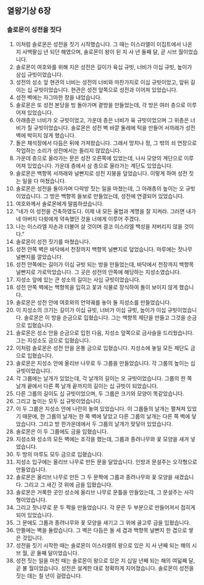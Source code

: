 ## 열왕기상 6장

### 솔로몬이 성전을 짓다
1. 이처럼 솔로몬은 성전을 짓기 시작했습니다. 그 때는 이스라엘이 이집트에서 나온 지 사백팔십 년 되던 해였으며, 솔로몬이 왕이 된 지 사 년 둘째 달, 곧 시브 월이었습니다.
2. 솔로몬이 여호와를 위해 지은 성전은 길이가 육십 규빗, 너비가 이십 규빗, 높이가 삼십 규빗이었습니다.
3. 성전의 성소 앞 현관의 너비는 성전의 너비와 마찬가지로 이십 규빗이었고, 앞뒤 길이는 십 규빗이었습니다. 현관은 성전 앞쪽으로 성전과 이어져 있었습니다.
4. 성전 벽에는 자그마한 창을 내었습니다.
5. 솔로몬은 또 성전 본당을 빙 돌아가며 곁방을 만들었는데, 각 방은 여러 층으로 이루어져 있었습니다.
6. 아래층은 너비가 오 규빗이었고, 가운데 층은 너비가 육 규빗이었으며 그 위층은 너비가 칠 규빗이었습니다. 솔로몬은 성전 벽 바깥 둘레에 턱을 만들어 서까래가 성전 벽에 박히지 않게 했습니다.
7. 돌은 채석장에서 다듬은 뒤에 가져왔습니다. 그래서 망치나 정, 그 밖의 쇠 연장으로 작업하는 소리가 성전에서는 들리지 않았습니다.
8. 가운데 층으로 올라가는 문은 성전 오른쪽에 있었는데, 나사 모양의 계단으로 이루어져 있었습니다. 가운데 층에서 삼 층으로 올라가는 계단도 있었습니다.
9. 솔로몬은 백향목 서까래와 널빤지로 성전 지붕을 덮었습니다. 이렇게 하여 성전 짓는 일을 다 마쳤습니다.
10. 솔로몬은 성전을 돌아가며 다락방 짓는 일을 마쳤는데, 그 아래층의 높이는 오 규빗이었습니다. 그 방은 백향목 들보로 만들었는데, 성전에 연결되어 있었습니다.
11. 여호와께서 솔로몬에게 말씀하셨습니다.
12. "네가 이 성전을 건축하였도다. 이제 내 모든 율법과 계명을 잘 지켜라. 그러면 내가 네 아버지 다윗에게 약속했던 것을 너에게 이루어 주겠다.
13. 나는 이스라엘 자손과 더불어 살 것이며 결코 이스라엘 백성을 저버리지 않을 것이다."
14. 솔로몬이 성전 짓기를 마쳤습니다.
15. 성전 안쪽 벽은 바닥에서 천장까지 백향목 널빤지로 덮었습니다. 마루에는 잣나무 널빤지를 깔았습니다.
16. 성전 안쪽에는 길이가 이십 규빗 되는 방을 만들었는데, 바닥에서 천장까지 백향목 널빤지로 가로막았습니다. 그 곳은 성전의 안쪽에 해당하는 지성소였습니다.
17. 지성소 앞에 있는 큰 성소의 길이는 사십 규빗이었습니다.
18. 성전 안쪽 벽에는 백향목을 입히고 꽃과 식물로 장식하여 돌이 보이지 않게 했습니다.
19. 솔로몬은 성전 안에 여호와의 언약궤를 놓아 둘 지성소를 만들었습니다.
20. 이 지성소의 크기는 길이가 이십 규빗, 너비가 이십 규빗, 높이가 이십 규빗이었습니다. 솔로몬은 이 방을 순금으로 입혔습니다. 그는 백향목 제단을 만들고 그것을 순금으로 입혔습니다.
21. 솔로몬은 성소 안을 순금으로 입힌 다음, 지성소 앞쪽으로 금사슬을 드리웠습니다. 그는 지성소도 금으로 입혔습니다.
22. 이처럼 솔로몬은 성전 안을 온통 금으로 입혔습니다. 지성소에 놓일 모든 제단도 금으로 입혔습니다.
23. 솔로몬은 지성소 안에 올리브 나무로 두 그룹을 만들었습니다. 각 그룹의 높이는 십 규빗이었습니다.
24. 각 그룹에는 날개가 있었는데, 각 날개의 길이는 오 규빗이었습니다. 그룹의 한 쪽 날개 끝에서 다른 쪽 날개 끝까지의 길이는 십 규빗이 되었습니다.
25. 다른 그룹의 길이도 십 규빗이었으며, 두 그룹은 크기와 모양이 똑같았습니다.
26. 그리고 높이는 모두 십 규빗이었습니다.
27. 이 두 그룹은 지성소 안에 나란히 놓여 있었습니다. 이 그룹들의 날개는 펼쳐져 있었기 때문에, 한 그룹의 날개는 한 쪽 벽에 닿았고 다른 그룹의 날개는 다른 쪽 벽에 닿았습니다. 그리고 방 한가운데에서 두 그룹의 날개가 맞닿아 있었습니다.
28. 솔로몬은 이 두 그룹에도 금을 입혔습니다.
29. 지성소와 성소의 모든 벽에는 조각을 했는데, 그룹과 종려나무와 꽃 모양을 새겨 넣었습니다.
30. 두 방의 마루도 모두 금으로 입혔습니다.
31. 지성소 입구에는 올리브 나무로 만든 문을 달았습니다. 인방과 문설주는 오각형으로 만들었습니다.
32. 솔로몬은 올리브 나무로 만든 그 두 문짝에 그룹과 종려나무와 꽃 모양을 새겼습니다. 그리고 그 새긴 것 위에 금을 입혔습니다.
33. 솔로몬은 거룩한 곳인 성소에 올리브 나무로 문틀을 만들었는데, 그 문설주는 사각형이었습니다.
34. 그리고 잣나무로 문 두 짝을 만들었습니다. 각 문은 두 부분으로 만들어져서 접히게 되어 있었습니다.
35. 그 문에도 그룹과 종려나무와 꽃 모양을 새기고 그 위에 골고루 금을 입혔습니다.
36. 안뜰에는 벽을 둘렀습니다. 그 벽은 다듬은 돌 세 겹과 백향목 널빤지 한 겹으로 쌓은 것입니다.
37. 성전을 짓기 시작한 때는 솔로몬이 이스라엘의 왕으로 있은 지 사 년째 되는 해의 시브 월, 곧 둘째 달이었습니다.
38. 성전 짓는 일을 마친 때는 솔로몬이 왕으로 있은 지 십일 년째 되는 해의 여덟째 달, 곧 불 월이었습니다. 성전은 설계한 대로 정확하게 지어졌습니다. 솔로몬이 성전을 짓는 데는 칠 년이 걸렸습니다.